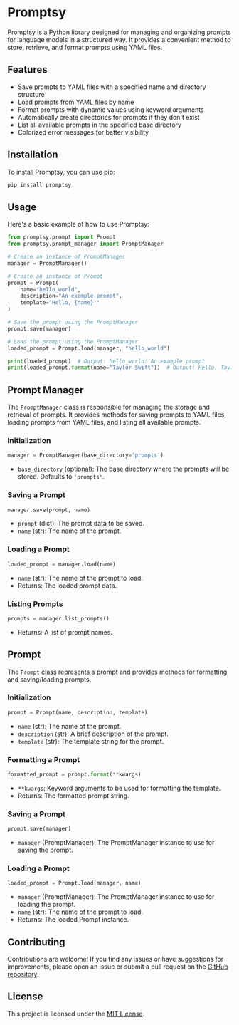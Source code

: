# Promptsy

Promptsy is a Python library designed for managing and organizing prompts for language models in a structured way. It provides a convenient method to store, retrieve, and format prompts using YAML files.

## Features

- Save prompts to YAML files with a specified name and directory structure
- Load prompts from YAML files by name
- Format prompts with dynamic values using keyword arguments
- Automatically create directories for prompts if they don't exist
- List all available prompts in the specified base directory
- Colorized error messages for better visibility

## Installation

To install Promptsy, you can use pip:

```bash
pip install promptsy
```

## Usage

Here's a basic example of how to use Promptsy:

```python
from promptsy.prompt import Prompt
from promptsy.prompt_manager import PromptManager

# Create an instance of PromptManager
manager = PromptManager()

# Create an instance of Prompt
prompt = Prompt(
    name="hello_world",
    description="An example prompt",
    template="Hello, {name}!"
)

# Save the prompt using the PromptManager
prompt.save(manager)

# Load the prompt using the PromptManager
loaded_prompt = Prompt.load(manager, "hello_world")

print(loaded_prompt)  # Output: hello_world: An example prompt
print(loaded_prompt.format(name="Taylor Swift"))  # Output: Hello, Taylor Swift!
```

## Prompt Manager

The `PromptManager` class is responsible for managing the storage and retrieval of prompts. It provides methods for saving prompts to YAML files, loading prompts from YAML files, and listing all available prompts.

### Initialization

```python
manager = PromptManager(base_directory='prompts')
```

- `base_directory` (optional): The base directory where the prompts will be stored. Defaults to `'prompts'`.

### Saving a Prompt

```python
manager.save(prompt, name)
```

- `prompt` (dict): The prompt data to be saved.
- `name` (str): The name of the prompt.

### Loading a Prompt

```python
loaded_prompt = manager.load(name)
```

- `name` (str): The name of the prompt to load.
- Returns: The loaded prompt data.

### Listing Prompts

```python
prompts = manager.list_prompts()
```

- Returns: A list of prompt names.

## Prompt

The `Prompt` class represents a prompt and provides methods for formatting and saving/loading prompts.

### Initialization

```python
prompt = Prompt(name, description, template)
```

- `name` (str): The name of the prompt.
- `description` (str): A brief description of the prompt.
- `template` (str): The template string for the prompt.

### Formatting a Prompt

```python
formatted_prompt = prompt.format(**kwargs)
```

- `**kwargs`: Keyword arguments to be used for formatting the template.
- Returns: The formatted prompt string.

### Saving a Prompt

```python
prompt.save(manager)
```

- `manager` (PromptManager): The PromptManager instance to use for saving the prompt.

### Loading a Prompt

```python
loaded_prompt = Prompt.load(manager, name)
```

- `manager` (PromptManager): The PromptManager instance to use for loading the prompt.
- `name` (str): The name of the prompt to load.
- Returns: The loaded Prompt instance.

## Contributing

Contributions are welcome! If you find any issues or have suggestions for improvements, please open an issue or submit a pull request on the [GitHub repository](https://github.com/feliperafael/promptsy).

## License

This project is licensed under the [MIT License](LICENSE).
